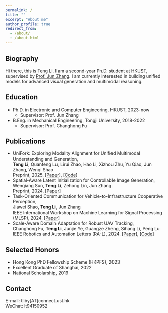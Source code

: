 ```yaml
---
permalink: /
title: ""
excerpt: "About me"
author_profile: true
redirect_from: 
  - /about/
  - /about.html
---
```


## Biography

Hi there, this is Teng Li. I am a second-year Ph.D. student at [HKUST](https://hkust.edu.hk/), supervised by [Prof. Jun Zhang](https://eejzhang.people.ust.hk/). I am currently interested in building unified models for advanced visual generation and multimodal reasoning.

## Education

- Ph.D. in Electronic and Computer Engineering, HKUST, 2023-now
  - Supervisor: Prof. Jun Zhang
- B.Eng. in Mechanical Engineering, Tongji University, 2018-2022
  - Supervisor: Prof. Changhong Fu

## Publications

* UniFork: Exploring Modality Alignment for Unified Multimodal Understanding and Generation,  
  **Teng Li**, Quanfeng Lu, Lirui Zhao, Hao Li, Xizhou Zhu, Yu Qiao, Jun Zhang, Wenqi Shao  
  Preprint, 2025. [[Paper](https://arxiv.org/abs/2506.17202)], [[Code](https://github.com/tliby/UniFork)]
* Spatial-Aware Latent Initialization for Controllable Image Generation,  
  Wenqiang Sun, **Teng Li**, Zehong Lin, Jun Zhang  
  Preprint, 2024. [[Paper](https://arxiv.org/abs/2401.16157)]
* Task-Oriented Communication for Vehicle-to-Infrastructure Cooperative Perception,  
  Jiawei Shao, **Teng Li**, Jun Zhang  
  IEEE International Workshop on Machine Learning for Signal Processing (MLSP), 2024. [[Paper](https://arxiv.org/abs/2407.20748)]
* Scale-Aware Domain Adaptation for Robust UAV Tracking,  
  Changhong Fu, **Teng Li**, Junjie Ye, Guangze Zheng, Sihang Li, Peng Lu  
  IEEE Robotics and Automation Letters (RA-L), 2024.  [[Paper](https://ieeexplore.ieee.org/document/10111056)], [[Code](https://github.com/vision4robotics/ScaleAwareDA)]

## Selected Honors

* Hong Kong PhD Fellowship Scheme (HKPFS), 2023
* Excellent Graduate of Shanghai, 2022
* National Scholarship, 2019

## Contact

E-mail: tliby[AT]connect.ust.hk  
WeChat: lt94150952
